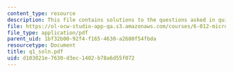 ```yaml
---
content_type: resource
description: This file contains solutions to the questions asked in quiz 1, fall 2005.
file: https://ol-ocw-studio-app-qa.s3.amazonaws.com/courses/6-012-microelectronic-devices-and-circuits-fall-2005/d103021e7630d3ec1402b78a6d55f072_q1_soln.pdf
file_type: application/pdf
parent_uid: 1bf32b00-92f4-f165-4630-a2680f54fbda
resourcetype: Document
title: q1_soln.pdf
uid: d103021e-7630-d3ec-1402-b78a6d55f072
---
```

